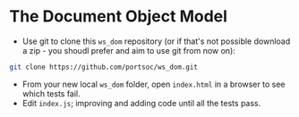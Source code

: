 # The Document Object Model

* Use git to clone this `ws_dom` repository (or if that's not possible download a zip - you shoudl prefer and aim to use git from now on):
```bash
git clone https://github.com/portsoc/ws_dom.git
```
* From your new local `ws_dom` folder, open `index.html` in a browser to see which tests fail.
* Edit `index.js`; improving and adding code until all the tests pass.
